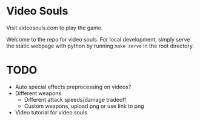 # Video Souls

Visit videosouls.com to play the game.

Welcome to the repo for video souls. For local development, simply serve the static webpage with python by running `make serve` in the root directory.


# TODO

- Auto special effects preprocessing on videos?
- Different weapons
  - Different attack speeds/damage tradeoff
  - Custom weapons, upload png or use link to png
- Video tutorial for video souls


